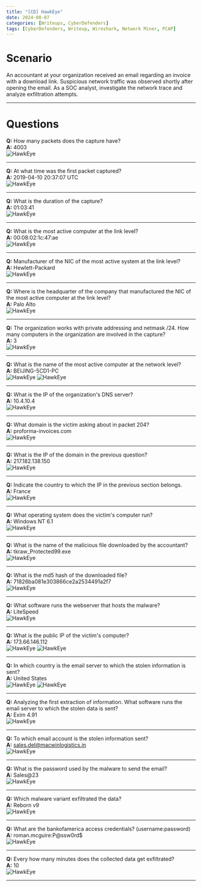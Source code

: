 ```yaml
---
title: "[CD] HawkEye"
date: 2024-08-07
categories: [Writeups, CyberDefenders]
tags: [CyberDefenders, Writeup, Wireshark, Network Miner, PCAP]
---
```


# Scenario

An accountant at your organization received an email regarding an invoice with a download link. Suspicious network traffic was observed shortly after opening the email. As a SOC analyst, investigate the network trace and analyze exfiltration attempts.

***

# Questions

**Q:** How many packets does the capture have? <br />
**A:** 4003 <br />
<img src="/assets/img/HawkEye/HawkEye-q1-1.png" alt="HawkEye">

***

**Q:** At what time was the first packet captured? <br />
**A:** 2019-04-10 20:37:07 UTC <br />
<img src="/assets/img/HawkEye/HawkEye-q2-1.png" alt="HawkEye">

***

**Q:** What is the duration of the capture? <br />
**A:** 01:03:41 <br />
<img src="/assets/img/HawkEye/HawkEye-q3-1.png" alt="HawkEye">

***

**Q:** What is the most active computer at the link level? <br />
**A:** 00:08:02:1c:47:ae <br />
<img src="/assets/img/HawkEye/HawkEye-q4-1.png" alt="HawkEye">

***

**Q:** Manufacturer of the NIC of the most active system at the link level? <br />
**A:** Hewlett-Packard <br />
<img src="/assets/img/HawkEye/HawkEye-q5-1.png" alt="HawkEye">

***

**Q:** Where is the headquarter of the company that manufactured the NIC of the most active computer at the link level? <br />
**A:** Palo Alto <br />
<img src="/assets/img/HawkEye/HawkEye-q6-1.png" alt="HawkEye">

***

**Q:** The organization works with private addressing and netmask /24. How many computers in the organization are involved in the capture? <br />
**A:** 3 <br />
<img src="/assets/img/HawkEye/HawkEye-q7-1.png" alt="HawkEye">

***

**Q:** What is the name of the most active computer at the network level? <br />
**A:** BEIJING-5CD1-PC <br />
<img src="/assets/img/HawkEye/HawkEye-q8-1.png" alt="HawkEye">
<img src="/assets/img/HawkEye/HawkEye-q8-2.png" alt="HawkEye">

***

**Q:** What is the IP of the organization's DNS server? <br />
**A:** 10.4.10.4 <br />
<img src="/assets/img/HawkEye/HawkEye-q9-1.png" alt="HawkEye">

***

**Q:** What domain is the victim asking about in packet 204? <br />
**A:** proforma-invoices.com <br />
<img src="/assets/img/HawkEye/HawkEye-q10-1.png" alt="HawkEye">

***

**Q:** What is the IP of the domain in the previous question? <br />
**A:** 217.182.138.150 <br />
<img src="/assets/img/HawkEye/HawkEye-q11-1.png" alt="HawkEye">

***

**Q:** Indicate the country to which the IP in the previous section belongs. <br />
**A:** France <br />
<img src="/assets/img/HawkEye/HawkEye-q12-1.png" alt="HawkEye">

***

**Q:** What operating system does the victim's computer run? <br />
**A:** Windows NT 6.1 <br />
<img src="/assets/img/HawkEye/HawkEye-q13-1.png" alt="HawkEye">

***

**Q:** What is the name of the malicious file downloaded by the accountant? <br />
**A:** tkraw_Protected99.exe <br />
<img src="/assets/img/HawkEye/HawkEye-q14-1.png" alt="HawkEye">

***

**Q:** What is the md5 hash of the downloaded file? <br />
**A:** 71826ba081e303866ce2a2534491a2f7 <br />
<img src="/assets/img/HawkEye/HawkEye-q15-1.png" alt="HawkEye">

***

**Q:** What software runs the webserver that hosts the malware? <br />
**A:** LiteSpeed <br />
<img src="/assets/img/HawkEye/HawkEye-q16-1.png" alt="HawkEye">

***

**Q:** What is the public IP of the victim's computer? <br />
**A:** 173.66.146.112 <br />
<img src="/assets/img/HawkEye/HawkEye-q17-1.png" alt="HawkEye">
<img src="/assets/img/HawkEye/HawkEye-q17-2.png" alt="HawkEye">

***

**Q:** In which country is the email server to which the stolen information is sent? <br />
**A:** United States <br />
<img src="/assets/img/HawkEye/HawkEye-q18-1.png" alt="HawkEye">
<img src="/assets/img/HawkEye/HawkEye-q18-2.png" alt="HawkEye">

***

**Q:** Analyzing the first extraction of information. What software runs the email server to which the stolen data is sent? <br />
**A:** Exim 4.91 <br />
<img src="/assets/img/HawkEye/HawkEye-q19-1.png" alt="HawkEye">

***

**Q:** To which email account is the stolen information sent? <br />
**A:** sales.del@macwinlogistics.in <br />
<img src="/assets/img/HawkEye/HawkEye-q20-1.png" alt="HawkEye">

***

**Q:** What is the password used by the malware to send the email? <br />
**A:** Sales@23 <br />
<img src="/assets/img/HawkEye/HawkEye-q21-1.png" alt="HawkEye">

***

**Q:** Which malware variant exfiltrated the data? <br />
**A:** Reborn v9 <br />
<img src="/assets/img/HawkEye/HawkEye-q22-1.png" alt="HawkEye">

***
**Q:** What are the bankofamerica access credentials? (username:password) <br />
**A:** roman.mcguire:P@ssw0rd$ <br />
<img src="/assets/img/HawkEye/HawkEye-q23-1.png" alt="HawkEye">

***

**Q:** Every how many minutes does the collected data get exfiltrated? <br />
**A:** 10 <br />
<img src="/assets/img/HawkEye/HawkEye-q24-1.png" alt="HawkEye">

***

